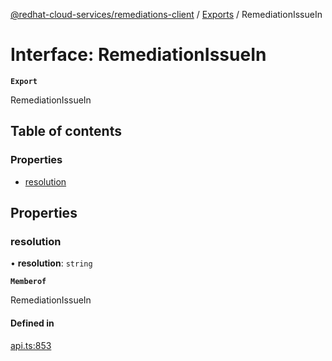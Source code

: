 [@redhat-cloud-services/remediations-client](../README.md) / [Exports](../modules.md) / RemediationIssueIn

# Interface: RemediationIssueIn

**`Export`**

RemediationIssueIn

## Table of contents

### Properties

- [resolution](RemediationIssueIn.md#resolution)

## Properties

### resolution

• **resolution**: `string`

**`Memberof`**

RemediationIssueIn

#### Defined in

[api.ts:853](https://github.com/RedHatInsights/javascript-clients/blob/main/packages/remediations/api.ts#L853)
